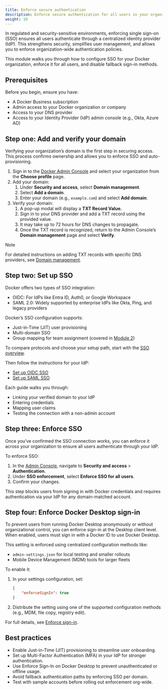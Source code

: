 ```yaml
---
title: Enforce secure authentication
description: Enforce secure authentication for all users in your organization.
weight: 10
---
```


In regulated and security-sensitive environments, enforcing single sign-on
(SSO) ensures all users authenticate through a centralized identity provider
(IdP). This strengthens security, simplifies user management, and allows you to
enforce organization-wide authentication policies.

This module walks you through how to configure SSO for your Docker organization,
enforce it for all users, and disable fallback sign-in methods.

## Prerequisites

Before you begin, ensure you have:

- A Docker Business subscription
- Admin access to your Docker organization or company
- Access to your DNS provider
- Access to your Identity Provider (IdP) admin console (e.g., Okta, Azure AD)

## Step one: Add and verify your domain

Verifying your organization’s domain is the first step in securing access. This
process confirms ownership and allows you to enforce SSO and auto-provisioning.

1. Sign in to the [Docker Admin Console](https://app.docker.com/admin) and
select your organization from the **Choose profile** page.
1. Add your domain:
    1. Under **Security and access**, select **Domain management**.
    1. Select **Add a domain**.
    1. Enter your domain (e.g., `example.com`) and select **Add domain**.
1. Verify your domain:
    1. A pop-up modal will display a **TXT Record Value.**
    1. Sign in to your DNS provider and add a TXT record using the provided value.
    1. It may take up to 72 hours for DNS changes to propagate.
    1. Once the TXT record is recognized, return to the Admin Console’s **Domain management** page and select **Verify**.

> [!NOTE]
>
> For detailed instructions on adding TXT records with specific DNS providers,
see [Domain management]().

## Step two: Set up SSO

Docker offers two types of SSO integration:

- OIDC: For IdPs like Entra ID, Auth0, or Google Workspace
- SAML 2.0: Widely supported by enterprise IdPs like Okta, Ping, and legacy
providers

Docker’s SSO configuration supports:

- Just-in-Time (JIT) user provisioning
- Multi-domain SSO
- Group mapping for team assignment (covered in [Module 2]())

To compare protocols and choose your setup path, start with the
[SSO overview]().

Then follow the instructions for your IdP:

- [Set up OIDC SSO]()
- [Set up SAML SSO]()

Each guide walks you through:

- Linking your verified domain to your IdP
- Entering credentials
- Mapping user claims
- Testing the connection with a non-admin account

## Step three: Enforce SSO

Once you’ve confirmed the SSO connection works, you can enforce it across your
organization to ensure all users authenticate through your IdP.

To enforce SSO:

1. In the [Admin Console](https://app.docker.com/admin), navigate
to **Security and access** > **Authentication**.
2. Under **SSO enforcement**, select **Enforce SSO for all users**.
3. Confirm your changes.

This step blocks users from signing in with Docker credentials and requires
authentication via your IdP for any domain-matched account.

## Step four: Enforce Docker Desktop sign-in

To prevent users from running Docker Desktop anonymously or without
organizational control, you can enforce sign-in at the Desktop client level.
When enabled, users must sign in with a Docker ID to use Docker Desktop.

This setting is enforced using centralized configuration methods like:

- `admin-settings.json` for local testing and smaller rollouts
- Mobile Device Management (MDM) tools for larger fleets

To enable it:

1. In your settings configuration, set:

    ```json
    {
    	"enforceSignIn": true
    }
    ```

2. Distribute the setting using one of the supported configuration
methods (e.g., MDM, file copy, registry edit).

For full details, see [Enforce sign-in]().

## Best practices

- Enable Just-in-Time (JIT) provisioning to streamline user onboarding.
- Set up Multi-Factor Authentication (MFA) in your IdP for stronger
authentication.
- Use Enforce Sign-In on Docker Desktop to prevent unauthenticated or offline
usage.
- Avoid fallback authentication paths by enforcing SSO per domain.
- Test with sample accounts before rolling out enforcement org-wide.
